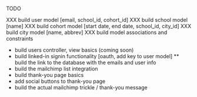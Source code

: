 TODO

XXX build user model [email, school_id, cohort_id]
XXX build school model [name]
XXX build cohort model [start date, end date, school_id, city_id]
XXX build city model [name, abbrev]
XXX build model associations and constraints
* build users controller, view basics (coming soon)
* build linked-in signin functionality [oauth, add key to user model]
** build the link to the database with the emails and user info
* build the mailchimp list integration
* build thank-you page basics
* add social buttons to thank-you page
* build the actual mailchimp trickle / thank-you message
